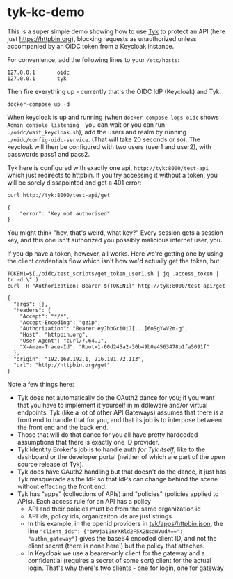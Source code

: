 # tyk-kc-demo

This is a super simple demo showing how to use [Tyk](https://tyk.io) to protect an API (here just https://httpbin.org),
blocking requests as unauthorized unless accompanied by an OIDC token from a Keycloak instance.

For convenience, add the following lines to your `/etc/hosts`:

```
127.0.0.1       oidc
127.0.0.1       tyk
```

Then fire everything up - currently that's the OIDC IdP (Keycloak) and Tyk:

```
docker-compose up -d
```

When keycloak is up and running (when `docker-compose logs oidc` shows `Admin console listening` - you can wait or
you can run `./oidc/wait_keycloak.sh`), add the users and realm by running `./oidc/config-oidc-service`.  (That
will take 20 seconds or so).  The keycloak will then be configured with two users (user1 and user2), 
with passwords pass1 and pass2.

Tyk here is configured with exactly one api, `http://tyk:8000/test-api` which just redirects to httpbin.   If you try accessing
it without a token, you will be sorely dissapointed and get a 401 error:

```
curl http://tyk:8000/test-api/get

{
    "error": "Key not authorised"
}
```

You might think "hey, that's weird, what key?"  Every session gets a session key, and this one isn't authorized
you possibly malicious internet user, you.

If you dp have a token, however, all works.  Here we're getting one by using the client credentials flow which
isn't how we'd actually get the token, but:

```
TOKEN1=$(./oidc/test_scripts/get_token_user1.sh | jq .access_token | tr -d \" )
curl -H "Authorization: Bearer ${TOKEN1}" http://tyk:8000/test-api/get

{
  "args": {},
  "headers": {
    "Accept": "*/*",
    "Accept-Encoding": "gzip",
    "Authorization": "Bearer eyJhbGciOiJ[...]6oSgYwV2m-g",
    "Host": "httpbin.org",
    "User-Agent": "curl/7.64.1",
    "X-Amzn-Trace-Id": "Root=1-60d245a2-30b49b0e4563478b1fa5091f"
  },
  "origin": "192.168.192.1, 216.181.72.113",
  "url": "http://httpbin.org/get"
}
```

Note a few things here:

* Tyk does not automatically do the OAuth2 dance for you; if you want that you have to implement it yourself in middleware and/or virtual endpoints.  Tyk (like a lot of other API Gateways) assumes that there is a front end to handle that for you, and that its job is to interpose between the front end and the back end.
* Those that will do that dance for you all have pretty hardcoded assumptions that there is exactly one ID provider.
* Tyk Identity Broker's job is to handle auth _for Tyk itself_, like to the dashboard or the developer portal (neither of which are part of the open source release of Tyk).
* Tyk does have OAuth2 handling but that doesn't do the dance, it just has Tyk masquerade as the IdP so that IdPs can change behind the scene without effecting the front end.
* Tyk has "apps" (collections of APIs) and "policies" (policies applied to APIs).  Each access rule for an API has a policy
    * API and their policies must be from the same organization id
    * API ids, policy ids, organizaiton ids are just strings
    * In this example, in the openid providers in [tyk/apps/httpbin.json](tyk/apps/httpbin.json), the line `"client_ids": {"bW9ja19nYXRld2F5X2NsaWVudA==": "authn_gateway"}` gives the base64 encoded client ID, and not the client secret (there is none here!) but the policy that attaches.
    * In Keycloak we use a bearer-only client for the gateway and a confidential (requires a secret of some sort) client for the actual login.  That's why there's two clients - one for login, one for gateway

